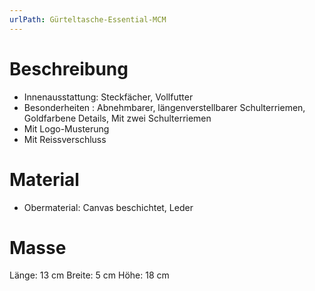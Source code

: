 ```yaml
---
urlPath: Gürteltasche-Essential-MCM
---
```


# Beschreibung
- Innenausstattung: Steckfächer, Vollfutter
- Besonderheiten : Abnehmbarer, längenverstellbarer Schulterriemen, Goldfarbene Details, Mit zwei Schulterriemen
- Mit Logo-Musterung
- Mit Reissverschluss

# Material
- Obermaterial: Canvas beschichtet, Leder

# Masse
Länge: 13 cm
Breite: 5 cm
Höhe: 18 cm
